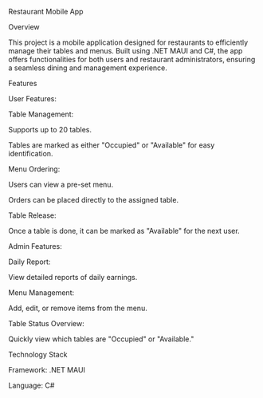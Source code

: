Restaurant Mobile App

Overview

This project is a mobile application designed for restaurants to efficiently manage their tables and menus. Built using .NET MAUI and C#, the app offers functionalities for both users and restaurant administrators, ensuring a seamless dining and management experience.

Features

User Features:

Table Management:

Supports up to 20 tables.

Tables are marked as either "Occupied" or "Available" for easy identification.

Menu Ordering:

Users can view a pre-set menu.

Orders can be placed directly to the assigned table.

Table Release:

Once a table is done, it can be marked as "Available" for the next user.

Admin Features:

Daily Report:

View detailed reports of daily earnings.

Menu Management:

Add, edit, or remove items from the menu.

Table Status Overview:

Quickly view which tables are "Occupied" or "Available."

Technology Stack

Framework: .NET MAUI

Language: C#
